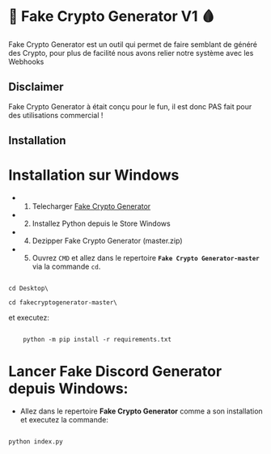 <h1> 💉 Fake Crypto Generator V1 🩸 </h1>

<p> Fake Crypto Generator est un outil qui permet de faire semblant de généré des Crypto, pour plus de facilité nous avons relier notre système avec les Webhooks </p>

<h2>Disclaimer</h2>

<p> Fake Crypto Generator à était conçu pour le fun, il est donc PAS fait pour des utilisations commercial ! </p>

<h2> Installation </h2>

Installation sur Windows
=

- 1. Telecharger [Fake Crypto Generator](https://github.com/Atsuy0/Fake-Crypto-Generator/archive/master.zip)

- 2. Installez Python depuis le Store Windows

- 4. Dezipper Fake Crypto Generator (master.zip)

- 5. Ouvrez `CMD` et allez dans le repertoire **`Fake Crypto Generator-master`** via la commande `cd`.

```

cd Desktop\

cd fakecryptogenerator-master\

``` 

et executez:

```

    python -m pip install -r requirements.txt

```



Lancer Fake Discord Generator depuis Windows:
=

- Allez dans le repertoire **Fake Crypto Generator** comme a son installation et executez la commande: 

```

python index.py

```

